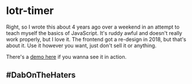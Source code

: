 # lotr-timer

Right, so I wrote this about 4 years ago over a weekend in an attempt to teach myself the basics of JavaScript. It's ruddy awful and doesn't really work properly, but I love it. The frontend got a re-design in 2018, but that's about it. Use it however you want, just don't sell it or anything.

There's a [demo here](http://mohnjatthews.com/projects/lotr-timer) if you wanna see it in action.
## #DabOnTheHaters